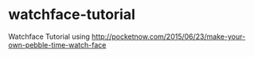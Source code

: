 # watchface-tutorial

Watchface Tutorial using http://pocketnow.com/2015/06/23/make-your-own-pebble-time-watch-face
